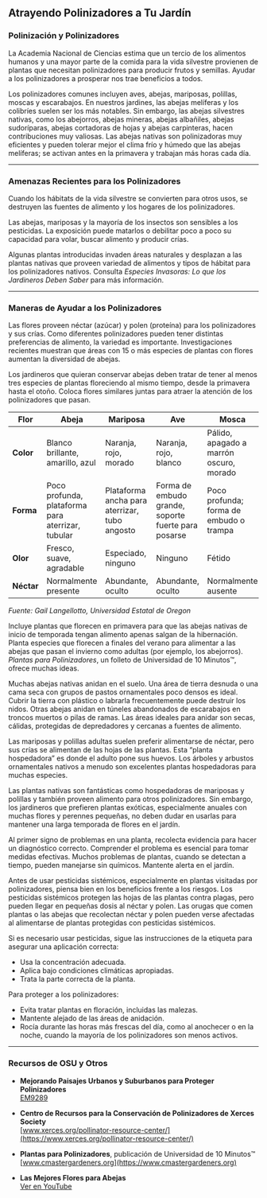 ## Atrayendo Polinizadores a Tu Jardín

### Polinización y Polinizadores

La Academia Nacional de Ciencias estima que un tercio de los alimentos humanos y una mayor parte de la comida para la vida silvestre provienen de plantas que necesitan polinizadores para producir frutos y semillas. Ayudar a los polinizadores a prosperar nos trae beneficios a todos.

Los polinizadores comunes incluyen aves, abejas, mariposas, polillas, moscas y escarabajos. En nuestros jardines, las abejas melíferas y los colibríes suelen ser los más notables. Sin embargo, las abejas silvestres nativas, como los abejorros, abejas mineras, abejas albañiles, abejas sudoríparas, abejas cortadoras de hojas y abejas carpinteras, hacen contribuciones muy valiosas. Las abejas nativas son polinizadoras muy eficientes y pueden tolerar mejor el clima frío y húmedo que las abejas melíferas; se activan antes en la primavera y trabajan más horas cada día.

---

### Amenazas Recientes para los Polinizadores


Cuando los hábitats de la vida silvestre se convierten para otros usos, se destruyen las fuentes de alimento y los hogares de los polinizadores.


Las abejas, mariposas y la mayoría de los insectos son sensibles a los pesticidas. La exposición puede matarlos o debilitar poco a poco su capacidad para volar, buscar alimento y producir crías.


Algunas plantas introducidas invaden áreas naturales y desplazan a las plantas nativas que proveen variedad de alimentos y tipos de hábitat para los polinizadores nativos. Consulta *Especies Invasoras: Lo que los Jardineros Deben Saber* para más información.

---

### Maneras de Ayudar a los Polinizadores


Las flores proveen néctar (azúcar) y polen (proteína) para los polinizadores y sus crías. Como diferentes polinizadores pueden tener distintas preferencias de alimento, la variedad es importante. Investigaciones recientes muestran que áreas con 15 o más especies de plantas con flores aumentan la diversidad de abejas.

Los jardineros que quieran conservar abejas deben tratar de tener al menos tres especies de plantas floreciendo al mismo tiempo, desde la primavera hasta el otoño. Coloca flores similares juntas para atraer la atención de los polinizadores que pasan.


| Flor        | Abeja                             | Mariposa                 | Ave                         | Mosca                               |
|-------------|-----------------------------------|--------------------------|-----------------------------|-------------------------------------|
| **Color**   | Blanco brillante, amarillo, azul  | Naranja, rojo, morado    | Naranja, rojo, blanco       | Pálido, apagado a marrón oscuro, morado |
| **Forma**   | Poco profunda, plataforma para aterrizar, tubular | Plataforma ancha para aterrizar, tubo angosto | Forma de embudo grande, soporte fuerte para posarse | Poco profunda; forma de embudo o trampa |
| **Olor**    | Fresco, suave, agradable          | Especiado, ninguno       | Ninguno                     | Fétido                              |
| **Néctar**  | Normalmente presente              | Abundante, oculto        | Abundante, oculto           | Normalmente ausente                 |

*Fuente: Gail Langellotto, Universidad Estatal de Oregon*

Incluye plantas que florecen en primavera para que las abejas nativas de inicio de temporada tengan alimento apenas salgan de la hibernación. Planta especies que florecen a finales del verano para alimentar a las abejas que pasan el invierno como adultas (por ejemplo, los abejorros). *Plantas para Polinizadores*, un folleto de Universidad de 10 Minutos™, ofrece muchas ideas.


Muchas abejas nativas anidan en el suelo. Una área de tierra desnuda o una cama seca con grupos de pastos ornamentales poco densos es ideal. Cubrir la tierra con plástico o labrarla frecuentemente puede destruir los nidos. Otras abejas anidan en túneles abandonados de escarabajos en troncos muertos o pilas de ramas. Las áreas ideales para anidar son secas, cálidas, protegidas de depredadores y cercanas a fuentes de alimento.


Las mariposas y polillas adultas suelen preferir alimentarse de néctar, pero sus crías se alimentan de las hojas de las plantas. Esta “planta hospedadora” es donde el adulto pone sus huevos. Los árboles y arbustos ornamentales nativos a menudo son excelentes plantas hospedadoras para muchas especies.


Las plantas nativas son fantásticas como hospedadoras de mariposas y polillas y también proveen alimento para otros polinizadores. Sin embargo, los jardineros que prefieren plantas exóticas, especialmente anuales con muchas flores y perennes pequeñas, no deben dudar en usarlas para mantener una larga temporada de flores en el jardín.


Al primer signo de problemas en una planta, recolecta evidencia para hacer un diagnóstico correcto. Comprender el problema es esencial para tomar medidas efectivas. Muchos problemas de plantas, cuando se detectan a tiempo, pueden manejarse sin químicos. Mantente alerta en el jardín.

Antes de usar pesticidas sistémicos, especialmente en plantas visitadas por polinizadores, piensa bien en los beneficios frente a los riesgos. Los pesticidas sistémicos protegen las hojas de las plantas contra plagas, pero pueden llegar en pequeñas dosis al néctar y polen. Las orugas que comen plantas o las abejas que recolectan néctar y polen pueden verse afectadas al alimentarse de plantas protegidas con pesticidas sistémicos.

Si es necesario usar pesticidas, sigue las instrucciones de la etiqueta para asegurar una aplicación correcta:

- Usa la concentración adecuada.
- Aplica bajo condiciones climáticas apropiadas.
- Trata la parte correcta de la planta.

Para proteger a los polinizadores:

- Evita tratar plantas en floración, incluidas las malezas.
- Mantente alejado de las áreas de anidación.
- Rocía durante las horas más frescas del día, como al anochecer o en la noche, cuando la mayoría de los polinizadores son menos activos.

---

### Recursos de OSU y Otros

- **Mejorando Paisajes Urbanos y Suburbanos para Proteger Polinizadores**  
  [EM9289](https://catalog.extension.oregonstate.edu/em9289)

- **Centro de Recursos para la Conservación de Polinizadores de Xerces Society**  
  [www.xerces.org/pollinator-resource-center/](https://www.xerces.org/pollinator-resource-center/)

- **Plantas para Polinizadores**, publicación de Universidad de 10 Minutos™  
  [www.cmastergardeners.org](https://www.cmastergardeners.org)

- **Las Mejores Flores para Abejas**  
  [Ver en YouTube](https://www.youtube.com/watch?v=2MOZqV4yk58&feature=youtu.be)
